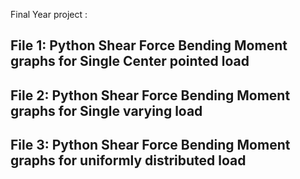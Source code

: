 Final Year project :
## File 1: Python Shear Force Bending Moment graphs for Single Center pointed load
## File 2: Python Shear Force Bending Moment graphs for Single varying load
## File 3: Python Shear Force Bending Moment graphs for uniformly distributed load
